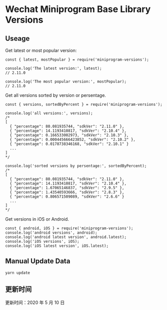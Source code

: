 
# Wechat Miniprogram Base Library Versions

## Useage

Get latest or most popular version:

```;
const { latest, mostPopular } = require('miniprogram-versions');

console.log('The latest version:', latest);
// 2.11.0

console.log('The most popular version:', mostPopular);
// 2.11.0

```

Get all versions sorted by version or persentage.

```
const { versions, sortedByPercent } = require('miniprogram-versions');

console.log('all versions:', versions);
/*
[
  { "percentage": 80.081935744, "sdkVer": "2.11.0" },
  { "percentage": 14.1193410817, "sdkVer": "2.10.4" },
  { "percentage": 0.166533002973, "sdkVer": "2.10.3" },
  { "percentage": 0.000445666423852, "sdkVer": "2.10.2" },
  { "percentage": 0.0178738346168, "sdkVer": "2.10.1" }
  ...
]
*/

console.log('sorted versions by persentage:', sortedByPercent);
/*
[
  { "percentage": 80.081935744, "sdkVer": "2.11.0" },
  { "percentage": 14.1193410817, "sdkVer": "2.10.4" },
  { "percentage": 1.67065146837, "sdkVer": "2.9.5" },
  { "percentage": 1.43540593666, "sdkVer": "2.8.3" },
  { "percentage": 0.806571509089, "sdkVer": "2.6.6" }
  ...
]
*/
```

Get versions in iOS or Android.

```
const { android, iOS } = require('miniprogram-versions');
console.log('android versions', android);
console.log('android latest version', android.latest);
console.log('iOS versions', iOS);
console.log('iOS latest version', iOS.latest);
```

## Manual Update Data

```
yarn update
```

## 更新时间

更新时间：2020 年 5 月 10 日
